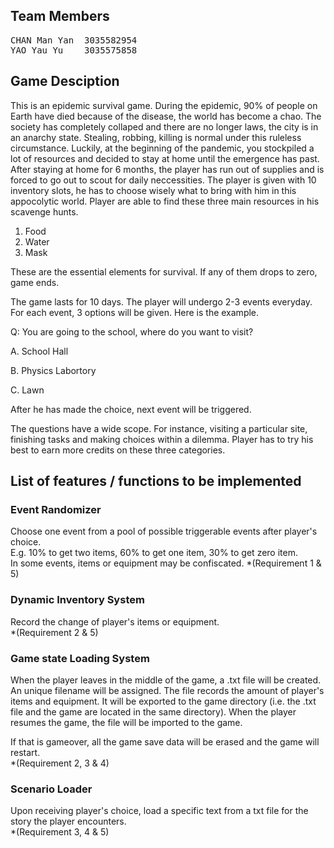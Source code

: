Team Members
------
<pre>
CHAN Man Yan  3035582954  
YAO Yau Yu    3035575858
</pre>
Game Desciption
------
This is an epidemic survival game. During the epidemic, 90% of people on Earth have died because of the disease, the world has become a chao. The society has completely collaped and there are no longer laws, the city is in an anarchy state. Stealing, robbing, killing is normal under this ruleless circumstance. Luckily, at the beginning of the pandemic, you stockpiled a lot of resources and decided to stay at home until the emergence has past. After staying at home for 6 months, the player has run out of supplies and is forced to go out to scout for daily neccessities. The player is given with 10 inventory slots, he has to choose wisely what to bring with him in this appocolytic world. Player are able to find these three main resources in his scavenge hunts.

1. Food
2. Water
3. Mask

These are the essential elements for survival. If any of them drops to zero, game ends.

The game lasts for 10 days. The player will undergo 2-3 events everyday. For each event, 3 options will be given. Here is the example.

Q: You are going to the school, where do you want to visit?

A. School Hall

B. Physics Labortory

C. Lawn

After he has made the choice, next event will be triggered. 

The questions have a wide scope. For instance, visiting a particular site, finishing tasks and making choices within a dilemma. Player has to try his best to earn more credits on these three categories.

List of features / functions to be implemented
------
### Event Randomizer
Choose one event from a pool of possible triggerable events after player's choice.  
E.g. 10% to get two items, 60% to get one item, 30% to get zero item.  
In some events, items or equipment may be confiscated. 
*(Requirement 1 & 5)

### Dynamic Inventory System
Record the change of player's items or equipment.  
*(Requirement 2 & 5)

### Game state Loading System
When the player leaves in the middle of the game, a .txt file will be created. An unique filename will be assigned.
The file records the amount of player's items and equipment. 
It will be exported to the game directory (i.e. the .txt file and the game are located in the same directory).
When the player resumes the game, the file will be imported to the game.

If that is gameover, all the game save data will be erased and the game will restart.  
*(Requirement 2, 3 & 4)

### Scenario Loader
Upon receiving player's choice, load a specific text from a txt file for the story the player encounters.  
*(Requirement 3, 4 & 5)


